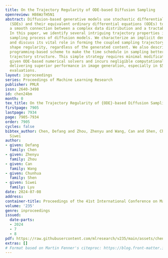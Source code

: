 ```yaml
---
title: On the Trajectory Regularity of ODE-based Diffusion Sampling
openreview: H86WzfH5N1
abstract: Diffusion-based generative models use stochastic differential equations
  (SDEs) and their equivalent ordinary differential equations (ODEs) to establish
  a smooth connection between a complex data distribution and a tractable prior distribution.
  In this paper, we identify several intriguing trajectory properties in the ODE-based
  sampling process of diffusion models. We characterize an implicit denoising trajectory
  and discuss its vital role in forming the coupled sampling trajectory with a strong
  shape regularity, regardless of the generated content. We also describe a dynamic
  programming-based scheme to make the time schedule in sampling better fit the underlying
  trajectory structure. This simple strategy requires minimal modification to any
  given ODE-based numerical solvers and incurs negligible computational cost, while
  delivering superior performance in image generation, especially in $5\sim 10$ function
  evaluations.
layout: inproceedings
series: Proceedings of Machine Learning Research
publisher: PMLR
issn: 2640-3498
id: chen24bm
month: 0
tex_title: On the Trajectory Regularity of {ODE}-based Diffusion Sampling
firstpage: 7905
lastpage: 7934
page: 7905-7934
order: 7905
cycles: false
bibtex_author: Chen, Defang and Zhou, Zhenyu and Wang, Can and Shen, Chunhua and Lyu,
  Siwei
author:
- given: Defang
  family: Chen
- given: Zhenyu
  family: Zhou
- given: Can
  family: Wang
- given: Chunhua
  family: Shen
- given: Siwei
  family: Lyu
date: 2024-07-08
address:
container-title: Proceedings of the 41st International Conference on Machine Learning
volume: '235'
genre: inproceedings
issued:
  date-parts:
  - 2024
  - 7
  - 8
pdf: https://raw.githubusercontent.com/mlresearch/v235/main/assets/chen24bm/chen24bm.pdf
extras: []
# Format based on Martin Fenner's citeproc: https://blog.front-matter.io/posts/citeproc-yaml-for-bibliographies/
---
```

